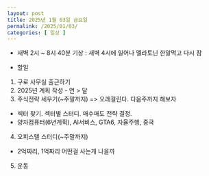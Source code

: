 ```yaml
---
layout: post
title: 2025년 1월 03일 금요일
permalink: /2025/01/03/
categories: [ 일상 ]
---
```

- 새벽 2시 ~ 8시 40분 기상 : 새벽 4시에 일어나 멜라토닌 한알먹고 다시 잠<br/>
* 할일<br/>
1. 구로 사무실 출근하기<br/>
2. 2025년 계획 작성 - 연 > 달<br/>
3. 주식전략 세우기(~주말까지) => 오래걸린다. 다음주까지 해보자<br/>
- 섹터 찾기. 섹터별 스터디. 매수매도 전략 결정.<br/>
- 양자컴퓨터(6년계획), AI서비스, GTA6, 자율주행, 중국<br/>
4.  오피스텔 스터디(~주말까지)<br/>
- 2억짜리, 1억짜리 어떤걸 사는게 나을까<br/>
5. 운동